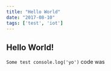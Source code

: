```yaml
---
title: "Hello World"
date: "2017-08-10"
tags: ['test', 'iot']
---
```


## Hello World!

`Some test console.log('yo')` code was